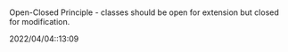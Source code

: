 # 
Open-Closed Principle - classes should be open for extension but closed for modification.


2022/04/04::13:09